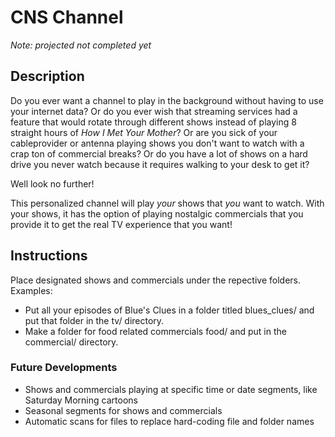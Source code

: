 # CNS Channel
*Note: projected not completed yet*

## Description
Do you ever want a channel to play in the background without having to use your internet data? Or do you ever wish that streaming services had a feature that would rotate through different shows instead of playing 8 straight hours of *How I Met Your Mother*? Or are you sick of your cableprovider or antenna playing shows you don't want to watch with a crap ton of commercial breaks? Or do you have a lot of shows on a hard drive you never watch because it requires walking to your desk to get it?

Well look no further!

This personalized channel will play *your* shows that *you* want to watch. With your shows, it has the option of playing nostalgic commercials that you provide it to get the real TV experience that you want!

## Instructions
Place designated shows and commercials under the repective folders. Examples:
* Put all your episodes of Blue's Clues in a folder titled blues_clues/ and put that folder in the tv/ directory.
* Make a folder for food related commercials food/ and put in the commercial/ directory.

### Future Developments
* Shows and commercials playing at specific time or date segments, like Saturday Morning cartoons
* Seasonal segments for shows and commercials
* Automatic scans for files to replace hard-coding file and folder names

